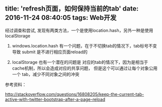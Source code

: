 title: 'refresh页面，如何保持当前的tab'
date: 2016-11-24 08:40:05
tags: Web开发
---

经过调查和尝试, 发现有两类方法，一个是使用location.hash，另外一种是使用localStorage

1. windows.location.hash 有一个问题，在于不切换tab的情况下，tab标号不变导致 submit 是不进行相应页面reload的

2. localStorage 也有一个潜在的问题是 对应的tab的情况下，因为是相当于cache机制，所以会造成对应的共享问题，
但是这个可以通过让每个对象公用一个 tab，减少不同对象之间的冲突


参考资料：

http://stackoverflow.com/questions/16808205/keep-the-current-tab-active-with-twitter-bootstrap-after-a-page-reload
